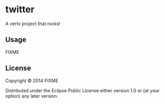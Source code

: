 # twitter

A vertx project that rocks!

## Usage

FIXME

## License

Copyright © 2014 FIXME

Distributed under the Eclipse Public License either version 1.0 or (at
your option) any later version.

